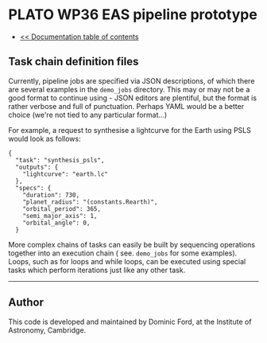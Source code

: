 # PLATO WP36 EAS pipeline prototype

* [<< Documentation table of contents](contents.md)

## Task chain definition files

Currently, pipeline jobs are specified via JSON descriptions, of which there are several examples in the `demo_jobs`
directory. This may or may not be a good format to continue using - JSON editors are plentiful, but the format is rather
verbose and full of punctuation. Perhaps YAML would be a better choice (we're not tied to any particular format...)

For example, a request to synthesise a lightcurve for the Earth using PSLS would look as follows:

```
{
  "task": "synthesis_psls",
  "outputs": {
    "lightcurve": "earth.lc"
  },
  "specs": {
    "duration": 730,
    "planet_radius": "(constants.Rearth)",
    "orbital_period": 365,
    "semi_major_axis": 1,
    "orbital_angle": 0,
  }
```

More complex chains of tasks can easily be built by sequencing operations together into an execution chain (
see. `demo_jobs` for some examples). Loops, such as for loops and while loops, can be executed using special tasks which
perform iterations just like any other task.

---

## Author

This code is developed and maintained by Dominic Ford, at the Institute of Astronomy, Cambridge.
